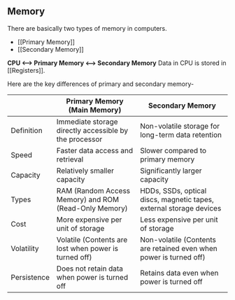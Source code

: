 ## Memory
There are basically two types of memory in computers.
- [[Primary Memory]]
- [[Secondary Memory]]

**CPU <--> Primary Memory <--> Secondary Memory**
Data in CPU is stored in [[Registers]].



Here are the key differences of primary and secondary memory-

|                   | Primary Memory (Main Memory) | Secondary Memory                |
|-------------------|-----------------------------|---------------------------------|
| Definition        | Immediate storage directly accessible by the processor | Non-volatile storage for long-term data retention |
| Speed             | Faster data access and retrieval | Slower compared to primary memory |
| Capacity          | Relatively smaller capacity | Significantly larger capacity |
| Types             | RAM (Random Access Memory) and ROM (Read-Only Memory) | HDDs, SSDs, optical discs, magnetic tapes, external storage devices |
| Cost              | More expensive per unit of storage | Less expensive per unit of storage |
| Volatility        | Volatile (Contents are lost when power is turned off) | Non-volatile (Contents are retained even when power is turned off) |
| Persistence       | Does not retain data when power is turned off | Retains data even when power is turned off |

